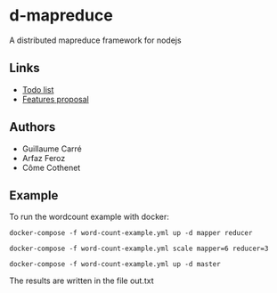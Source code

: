 # d-mapreduce
A distributed mapreduce framework for nodejs

## Links
- [Todo list](TODO.md)
- [Features proposal](PROPOSAL.md)

## Authors
- Guillaume Carré
- Arfaz Feroz
- Côme Cothenet

## Example

To run the wordcount example with docker:
```
docker-compose -f word-count-example.yml up -d mapper reducer
```
```
docker-compose -f word-count-example.yml scale mapper=6 reducer=3
```
```
docker-compose -f word-count-example.yml up -d master
```
The results are written in the file out.txt
